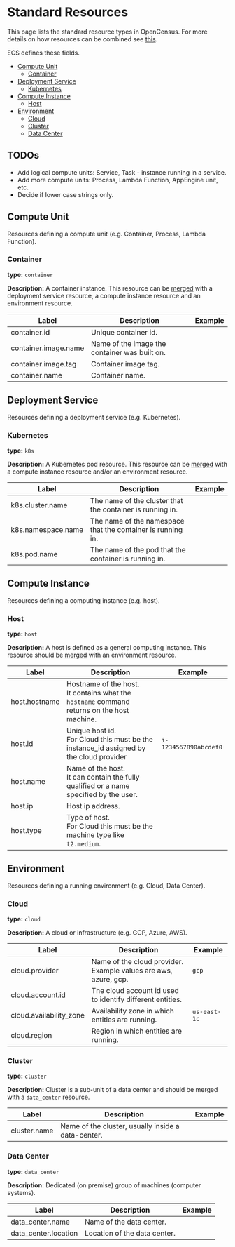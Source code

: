 # Standard Resources

This page lists the standard resource types in OpenCensus. For more details on how resources can 
be combined see [this](Resource.md).

ECS defines these fields.
 * [Compute Unit](#compute-unit)
   * [Container](#container)
 * [Deployment Service](#deployment-service)
   * [Kubernetes](#kubernetes)
 * [Compute Instance](#compute-instance)
   * [Host](#host)
 * [Environment](#event)
   * [Cloud](#cloud)
   * [Cluster](#cluster)
   * [Data Center](#data-center)

## TODOs
* Add logical compute units: Service, Task - instance running in a service.
* Add more compute units: Process, Lambda Function, AppEngine unit, etc.
* Decide if lower case strings only.

## Compute Unit
Resources defining a compute unit (e.g. Container, Process, Lambda Function).

### Container
**type:** `container`

**Description:** A container instance. This resource can be [merged](Resource.md#Merging) with a
deployment service resource, a compute instance resource and an environment resource.

| Label  | Description  | Example  |
|---|---|---|
| container.id | Unique container id. |  |
| container.image.name | Name of the image the container was built on. |  |
| container.image.tag | Container image tag. |  |
| container.name | Container name. |  |

## Deployment Service
Resources defining a deployment service (e.g. Kubernetes).

### Kubernetes
**type:** `k8s`

**Description:** A Kubernetes pod resource. This resource can be [merged](Resource.md#Merging) with
a compute instance resource and/or an environment resource.

| Label  | Description  | Example  |
|---|---|---|
| k8s.cluster.name | The name of the cluster that the container is running in. |  |
| k8s.namespace.name | The name of the namespace that the container is running in. |  |
| k8s.pod.name | The name of the pod that the container is running in. |  |

## Compute Instance
Resources defining a computing instance (e.g. host).

### Host
**type:** `host`

**Description:** A host is defined as a general computing instance. This resource should be
[merged](Resource.md#Merging) with an environment resource.


| Label  | Description  | Example  |
|---|---|---|
| host.hostname | Hostname of the host.<br/> It contains what the `hostname` command returns on the host machine. |  |
| host.id | Unique host id.<br/> For Cloud this must be the instance_id assigned by the cloud provider | `i-1234567890abcdef0` |
| host.name | Name of the host.<br/> It can contain the fully qualified or a name specified by the user. |  |
| host.ip | Host ip address. |  |
| host.type | Type of host.<br/> For Cloud this must be the machine type like `t2.medium`.|  |

## Environment

Resources defining a running environment (e.g. Cloud, Data Center).

### Cloud
**type:** `cloud`

**Description:** A cloud or infrastructure (e.g. GCP, Azure, AWS).

| Label  | Description  | Example  |
|---|---|---|
| cloud.provider | Name of the cloud provider.<br/> Example values are aws, azure, gcp. | `gcp` |
| cloud.account.id | The cloud account id used to identify different entities. |  |
| cloud.availability_zone | Availability zone in which entities are running. | `us-east-1c` |
| cloud.region | Region in which entities are running. |  |

### Cluster
**type:** `cluster`

**Description:** Cluster is a sub-unit of a data center and should be merged with a `data_center`
resource.

| Label  | Description  | Example  |
|---|---|---|
| cluster.name | Name of the cluster, usually inside a data-center. |  |

### Data Center
**type:** `data_center`

**Description:** Dedicated (on premise) group of machines (computer systems).

| Label  | Description  | Example  |
|---|---|---|
| data_center.name | Name of the data center. |  |
| data_center.location | Location of the data center. |  |